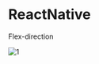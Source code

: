 # ReactNative

Flex-direction

![1](https://user-images.githubusercontent.com/57870481/137602927-5ecc725d-12b0-4259-9c8e-54b63634644f.png)
